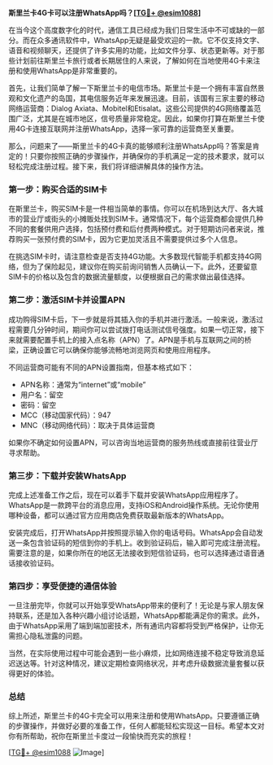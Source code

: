 **斯里兰卡4G卡可以注册WhatsApp吗？[[TG💪+ @esim1088](https://t.me/s/esim1088)]**

在当今这个高度数字化的时代，通信工具已经成为我们日常生活中不可或缺的一部分。而在众多通讯软件中，WhatsApp无疑是最受欢迎的一款。它不仅支持文字、语音和视频聊天，还提供了许多实用的功能，比如文件分享、状态更新等。对于那些计划前往斯里兰卡旅行或者长期居住的人来说，了解如何在当地使用4G卡来注册和使用WhatsApp是非常重要的。

首先，让我们简单了解一下斯里兰卡的电信市场。斯里兰卡是一个拥有丰富自然景观和文化遗产的岛国，其电信服务近年来发展迅速。目前，该国有三家主要的移动网络运营商：Dialog Axiata、Mobitel和Etisalat。这些公司提供的4G网络覆盖范围广泛，尤其是在城市地区，信号质量非常稳定。因此，如果你打算在斯里兰卡使用4G卡连接互联网并注册WhatsApp，选择一家可靠的运营商至关重要。

那么，问题来了——斯里兰卡的4G卡真的能够顺利注册WhatsApp吗？答案是肯定的！只要你按照正确的步骤操作，并确保你的手机满足一定的技术要求，就可以轻松完成注册过程。接下来，我们将详细讲解具体的操作方法。

### 第一步：购买合适的SIM卡

在斯里兰卡，购买SIM卡是一件相当简单的事情。你可以在机场到达大厅、各大城市的营业厅或街头的小摊贩处找到SIM卡。通常情况下，每个运营商都会提供几种不同的套餐供用户选择，包括预付费和后付费两种模式。对于短期访问者来说，推荐购买一张预付费的SIM卡，因为它更加灵活且不需要提供过多个人信息。

在挑选SIM卡时，请注意检查是否支持4G功能。大多数现代智能手机都支持4G网络，但为了保险起见，建议你在购买前询问销售人员确认一下。此外，还要留意SIM卡的价格以及包含的数据流量额度，以便根据自己的需求做出最佳选择。

### 第二步：激活SIM卡并设置APN

成功购得SIM卡后，下一步就是将其插入你的手机并进行激活。一般来说，激活过程需要几分钟时间，期间你可以尝试拨打电话测试信号强度。如果一切正常，接下来就需要配置手机上的接入点名称（APN）了。APN是手机与互联网之间的桥梁，正确设置它可以确保你能够流畅地浏览网页和使用应用程序。

不同运营商可能有不同的APN设置指南，但基本格式如下：
- APN名称：通常为“internet”或“mobile”
- 用户名：留空
- 密码：留空
- MCC（移动国家代码）：947
- MNC（移动网络代码）：取决于具体运营商

如果你不确定如何设置APN，可以咨询当地运营商的服务热线或直接前往营业厅寻求帮助。

### 第三步：下载并安装WhatsApp

完成上述准备工作之后，现在可以着手下载并安装WhatsApp应用程序了。WhatsApp是一款跨平台的消息应用，支持iOS和Android操作系统。无论你使用哪种设备，都可以通过官方应用商店免费获取最新版本的WhatsApp。

安装完成后，打开WhatsApp并按照提示输入你的电话号码。WhatsApp会自动发送一条包含验证码的短信到你的手机上。收到验证码后，输入即可完成注册流程。需要注意的是，如果你所在的地区无法接收到短信验证码，也可以选择通过语音通话接收验证码。

### 第四步：享受便捷的通信体验

一旦注册完毕，你就可以开始享受WhatsApp带来的便利了！无论是与家人朋友保持联系，还是加入各种兴趣小组讨论话题，WhatsApp都能满足你的需求。此外，由于WhatsApp采用了端到端加密技术，所有通讯内容都将受到严格保护，让你无需担心隐私泄露的问题。

当然，在实际使用过程中可能会遇到一些小麻烦，比如网络连接不稳定导致消息延迟送达等。针对这种情况，建议定期检查网络状况，并考虑升级数据流量套餐以获得更好的体验。

### 总结

综上所述，斯里兰卡的4G卡完全可以用来注册和使用WhatsApp。只要遵循正确的步骤操作，并做好必要的准备工作，任何人都能轻松实现这一目标。希望本文对你有所帮助，祝你在斯里兰卡度过一段愉快而充实的旅程！

[[TG💪+ @esim1088](https://t.me/s/esim1088) ![Image](https://i.postimg.cc/4NQfJmqS/Snipaste-2025-05-13-00-14-12.png)]